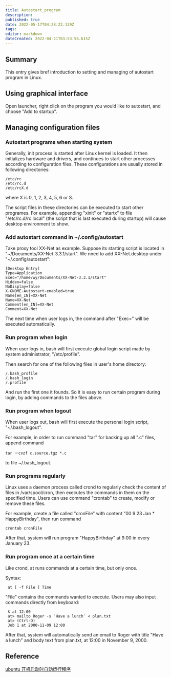 ```yaml
---
title: Autostart_program
description: 
published: true
date: 2022-05-17T04:28:22.139Z
tags: 
editor: markdown
dateCreated: 2022-04-21T03:53:58.615Z
---
```


## Summary

This entry gives bref introduction to setting and managing of autostart program in Linux.

## Using graphical interface

Open launcher, right click on the program you would like to autostart, and choose "Add to startup".

## Managing configuration files

### Autostart programs when starting system

Generally, init process is started after Linux kernel is loaded. It then initializes hardware and drivers, and continues to start other processes according to configuration files. These configurations are usually stored in following directories:

    /etc/rc
    /etc/rc.d
    /etc/rcX.d

where X is 0, 1, 2, 3, 4, 5, 6 or S.

The script files in these directories can be executed to start other programes. For example, appending "xinit" or "startx" to file "/etc/rc.d/rc.local" (the script that is last executed during startup) will cause desktop environment to show.

### Add autostart command in ~/.config/autostart

Take proxy tool XX-Net as example. Suppose its starting script is located in "~/Documents/XX-Net-3.3.1/start". We nned to add XX-Net.desktop under "~/.config/autostart":

```
[Desktop Entry]
Type=Application
Exec="/home/wy/Documents/XX-Net-3.3.1/start"
Hidden=false
NoDisplay=false
X-GNOME-Autostart-enabled=true
Name[en_IN]=XX-Net
Name=XX-Net
Comment[en_IN]=XX-Net
Comment=XX-Net
```

The next time when user logs in, the command after  "Exec=" will be executed automatically.

### Run program when login

When user logs in, bash will first execute global login script made by system administrator, "/etc/profile".

Then search for one of the following files in user's home directory:

    /.bash_profile
    /.bash_login
    /.profile

And run the first one it founds. So it is easy to run certain program during login, by adding commands to the files above.

### Run program when logout

When user logs out, bash will first execute the personal login script, "~/.bash_logout".

For example, in order to run command "tar" for backing up all ".c" files, append command

    tar －cvzf c.source.tgz *.c

to file ~/.bash_logout.

### Run programs regularly

Linux uses a daemon process called crond to regularly check the content of files in /var/spool/cron, then executes the commands in them on the specified time. Users can use command "crontab" to create, modify or remove these files.

For example, create a file called "cronFile" with content "00 9 23 Jan * HappyBirthday", then run command

    crontab cronFile

After that, system will run program "HappyBirthday" at 9:00 in every January 23.

### Run program once at a certain time

Like crond, at runs commands at a certain time, but only once.

Syntax:

     at [ -f File ] Time

"File" contains the commands wanted to execute. Users may also input commands directly from keyboard:

     $ at 12:00
     at> mailto Roger -s ″Have a lunch″ < plan.txt
     at> (Ctrl-D)
     Job 1 at 2000-11-09 12:00

After that, system will automatically send an email to Roger with title "Have a lunch" and body text from plan.txt, at 12:00 in November 9, 2000.

## Reference

[ubuntu 开机启动时自动运行程序](http://m.oschina.net/blog/38766)
